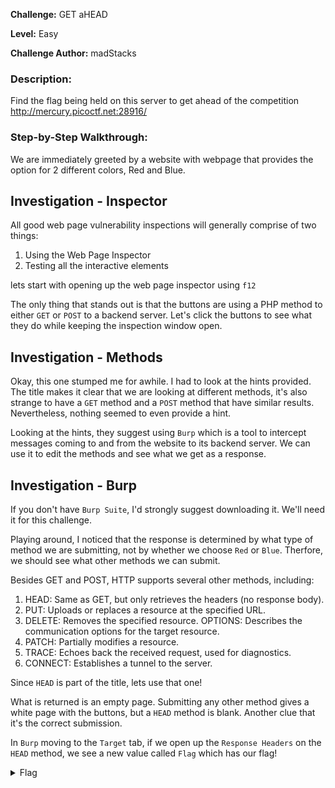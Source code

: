 **Challenge:** GET aHEAD

**Level:** Easy

**Challenge Author:** madStacks

### Description: 
Find the flag being held on this server to get ahead of the competition http://mercury.picoctf.net:28916/

### Step-by-Step Walkthrough:
We are immediately greeted by a website with webpage that provides the option for 2 different colors, Red and Blue. 

## Investigation - Inspector
All good web page vulnerability inspections will generally comprise of two things:

1. Using the Web Page Inspector
2. Testing all the interactive elements

lets start with opening up the web page inspector using `f12`

The only thing that stands out is that the buttons are using a PHP method to either `GET` or `POST` to a backend server. Let's click the buttons to see what they do while keeping the inspection window open.

## Investigation - Methods
Okay, this one stumped me for awhile. I had to look at the hints provided. The title makes it clear that we are looking at different methods, it's also strange to have a `GET` method and a `POST` method that have similar results. Nevertheless, nothing seemed to even provide a hint.

Looking at the hints, they suggest using `Burp` which is a tool to intercept messages coming to and from the website to its backend server. We can use it to edit the methods and see what we get as a response.

## Investigation - Burp
If you don't have `Burp Suite`, I'd strongly suggest downloading it. We'll need it for this challenge.

Playing around, I noticed that the response is determined by what type of method we are submitting, not by whether we choose `Red` or `Blue`. Therfore, we should see what other methods we can submit.

Besides GET and POST, HTTP supports several other methods, including:

1. HEAD: Same as GET, but only retrieves the headers (no response body).
2. PUT: Uploads or replaces a resource at the specified URL.
3. DELETE: Removes the specified resource.
OPTIONS: Describes the communication options for the target resource.
4. PATCH: Partially modifies a resource.
5. TRACE: Echoes back the received request, used for diagnostics.
6. CONNECT: Establishes a tunnel to the server.

Since `HEAD` is part of the title, lets use that one!

What is returned is an empty page. Submitting any other method gives a white page with the buttons, but a `HEAD` method is blank. Another clue that it's the correct submission. 

In `Burp` moving to the `Target` tab, if we open up the `Response Headers` on the `HEAD` method, we see a new value called `Flag` which has our flag!


<details><summary>Flag</summary>
    <pre>
    picoCTF{r3j3ct_th3_du4l1ty_70bc61c4}
    </pre>
   </details>